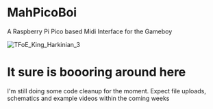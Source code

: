 # MahPicoBoi
A Raspberry Pi Pico based Midi Interface for the Gameboy

![TFoE_King_Harkinian_3](https://github.com/AP-AAiS/MahPicoBoi/assets/68875171/f4d3ee34-bf0c-4092-976d-29eb7444fcb5)

# It sure is boooring around here
I'm still doing some code cleanup for the moment. Expect file uploads, schematics and example videos within the coming weeks
